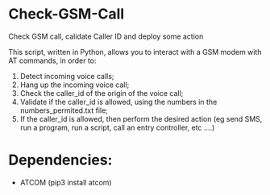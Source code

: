 # Check-GSM-Call

Check GSM call, calidate Caller ID and deploy some action

This script, written in Python, allows you to interact with a GSM modem with AT commands, in order to:
1. Detect incoming voice calls;
2. Hang up the incoming voice call;
3. Check the caller_id of the origin of the voice call;
4. Validate if the caller_id is allowed, using the numbers in the numbers_permited.txt file;
5. If the caller_id is allowed, then perform the desired action (eg send SMS, run a program, run a script, call an entry controller, etc ....)

# Dependencies:

- ATCOM (pip3 install atcom)
